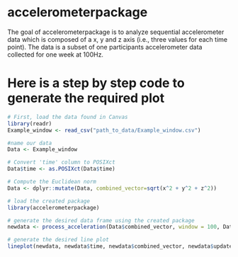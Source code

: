 
# accelerometerpackage

<!-- badges: start -->
<!-- badges: end -->

The goal of accelerometerpackage is to  analyze sequential accelerometer data which is composed of a x, y and z axis (i.e., three values for each time point). The data is a subset of one participants accelerometer data collected for one week at 100Hz. 


# Here is a step by step code to generate the required plot


``` r
# First, load the data found in Canvas
library(readr)
Example_window <- read_csv("path_to_data/Example_window.csv")

#name our data
Data <- Example_window

# Convert 'time' column to POSIXct
Data$time <- as.POSIXct(Data$time)

# Compute the Euclidean norm
Data <- dplyr::mutate(Data, combined_vector=sqrt(x^2 + y^2 + z^2))

# load the created package
library(accelerometerpackage)

# generate the desired data frame using the created package
newdata <- process_acceleration(Data$combined_vector, window = 100, Data)

# generate the desired line plot
lineplot(newdata, newdata$time, newdata$combined_vector, newdata$updated_acceleration)


```

